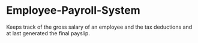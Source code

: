 # Employee-Payroll-System
Keeps track of the gross salary of an employee and the tax deductions and at last generated the final payslip.
